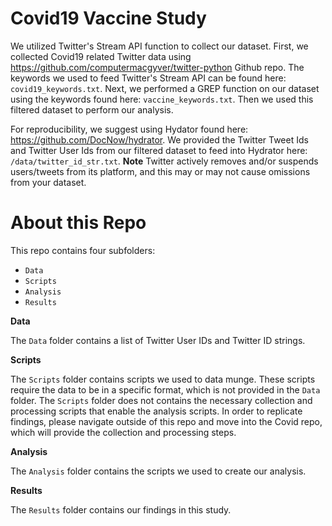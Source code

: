 # Covid19 Vaccine Study

We utilized Twitter's Stream API function to collect our dataset. First, we collected Covid19 related Twitter data using https://github.com/computermacgyver/twitter-python Github repo. The keywords we used to feed Twitter's Stream API can be found here: `covid19_keywords.txt`. Next, we performed a GREP function on our dataset using the keywords found here: `vaccine_keywords.txt`. Then we used this filtered dataset to perform our analysis.

For reproducibility, we suggest using Hydator found here: https://github.com/DocNow/hydrator. We provided the Twitter Tweet Ids and Twitter User Ids from our filtered dataset to feed into Hydrator here: `/data/twitter_id_str.txt`. **Note** Twitter actively removes and/or suspends users/tweets from its platform, and this may or may not cause omissions from your dataset.



# About this Repo

This repo contains four subfolders:
- `Data`
- `Scripts`
- `Analysis`
- `Results`

**Data**

The `Data` folder contains a list of Twitter User IDs and Twitter ID strings.

**Scripts**

The `Scripts` folder contains scripts we used to data munge. These scripts require the data to be in a specific format, which is not provided in the `Data` folder. The `Scripts` folder does not contains the necessary collection and processing scripts that enable the analysis scripts. In order to replicate findings, please navigate outside of this repo and move into the Covid repo, which will provide the collection and processing steps.

**Analysis**

The `Analysis` folder contains the scripts we used to create our analysis.


**Results**

The `Results` folder contains our findings in this study.
